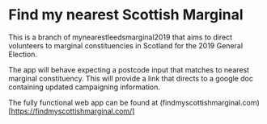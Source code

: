 # Find my nearest Scottish Marginal

This is a branch of mynearestleedsmarginal2019 that aims to direct volunteers to marginal constituencies in Scotland for the 2019 General Election.

The app will behave expecting a postcode input that matches to nearest marginal constituency. This will provide a link that directs to a google doc containing updated campaigning information.

The fully functional web app can be found at (findmyscottishmarginal.com)[https://findmyscottishmarginal.com/]
